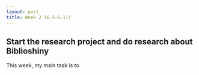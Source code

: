 ```yaml
---
layout: post
title: Week 2 (6.5-6.11) 
---
```

## Start the research project and do research about Biblioshiny
This week, my main task is to 



